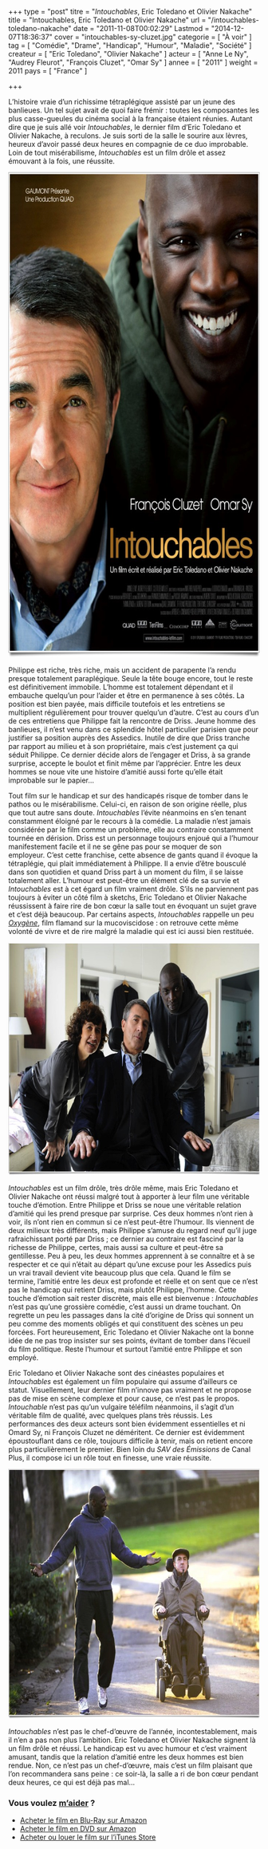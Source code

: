 +++
type = "post"
titre = "<em>Intouchables</em>, Eric Toledano et Olivier Nakache"
title = "Intouchables, Eric Toledano et Olivier Nakache"
url = "/intouchables-toledano-nakache"
date = "2011-11-08T00:02:29"
Lastmod = "2014-12-07T18:36:37"
cover = "intouchables-sy-cluzet.jpg"
categorie = [ "À voir" ]
tag = [ "Comédie", "Drame", "Handicap", "Humour", "Maladie", "Société" ]
createur = [ "Eric Toledano", "Olivier Nakache" ]
acteur = [ "Anne Le Ny", "Audrey Fleurot", "François Cluzet", "Omar Sy" ]
annee = [ "2011" ]
weight = 2011
pays = [ "France" ]

+++

<p>L&rsquo;histoire vraie d&rsquo;un richissime tétraplégique assisté par un jeune des banlieues. Un tel sujet avait de quoi faire frémir : toutes les composantes les plus casse-gueules du cinéma social à la française étaient réunies. Autant dire que je suis allé voir <em>Intouchables</em>, le dernier film d&rsquo;Eric Toledano et Olivier Nakache, à reculons. Je suis sorti de la salle le sourire aux lèvres, heureux d&rsquo;avoir passé deux heures en compagnie de ce duo improbable. Loin de tout misérabilisme, <em>Intouchables</em> est un film drôle et assez émouvant à la fois, une réussite.</p>
<a href="http://www.allocine.fr/film/fichefilm_gen_cfilm=182745.html"><img class="aligncenter" style="border-style: initial; border-color: initial; border-width: 0px;" src="intouchables-toledano-nakache.jpg" alt="Intouchables toledano nakache" width="690" height="973" border="0" /></a>
<p>Philippe est riche, très riche, mais un accident de parapente l&rsquo;a rendu presque totalement paraplégique. Seule la tête bouge encore, tout le reste est définitivement immobile. L&rsquo;homme est totalement dépendant et il embauche quelqu&rsquo;un pour l&rsquo;aider et être en permanence à ses côtés. La position est bien payée, mais difficile toutefois et les entretiens se multiplient régulièrement pour trouver quelqu&rsquo;un d&rsquo;autre. C&rsquo;est au cours d&rsquo;un de ces entretiens que Philippe fait la rencontre de Driss. Jeune homme des banlieues, il n&rsquo;est venu dans ce splendide hôtel particulier parisien que pour justifier sa position auprès des Assedics. Inutile de dire que Driss tranche par rapport au milieu et à son propriétaire, mais c&rsquo;est justement ça qui séduit Philippe. Ce dernier décide alors de l&rsquo;engager et Driss, à sa grande surprise, accepte le boulot et finit même par l&rsquo;apprécier. Entre les deux hommes se noue vite une histoire d&rsquo;amitié aussi forte qu&rsquo;elle était improbable sur le papier…</p>
<p>Tout film sur le handicap et sur des handicapés risque de tomber dans le pathos ou le misérabilisme. Celui-ci, en raison de son origine réelle, plus que tout autre sans doute. <em>Intouchables</em> l&rsquo;évite néanmoins en s&rsquo;en tenant constamment éloigné par le recours à la comédie. La maladie n&rsquo;est jamais considérée par le film comme un problème, elle au contraire constamment tournée en dérision. Driss est un personnage toujours enjoué qui a l&rsquo;humour manifestement facile et il ne se gêne pas pour se moquer de son employeur. C&rsquo;est cette franchise, cette absence de gants quand il évoque la tétraplégie, qui plait immédiatement à Philippe. Il a envie d&rsquo;être bousculé dans son quotidien et quand Driss part à un moment du film, il se laisse totalement aller. L&rsquo;humour est peut-être un élément clé de sa survie et <em>Intouchables</em> est à cet égard un film vraiment drôle. S&rsquo;ils ne parviennent pas toujours à éviter un côté film à sketchs, Eric Toledano et Olivier Nakache réussissent à faire rire de bon cœur la salle tout en évoquant un sujet grave et c&rsquo;est déjà beaucoup. Par certains aspects, <em>Intouchables</em> rappelle un peu <em><a href="http://voiretmanger.fr/2010/12/14/oxygene-van-nuffel/">Oxygène</a></em>, film flamand sur la mucoviscidose : on retrouve cette même volonté de vivre et de rire malgré la maladie qui est ici aussi bien restituée.</p>
<img class="aligncenter" style="border-style: initial; border-color: initial; border-width: 0px;" src="sy-cluzet-intouchables.jpg" alt="Sy cluzet intouchables" width="690" height="467" border="0" />
<p><em>Intouchables</em> est un film drôle, très drôle même, mais Eric Toledano et Olivier Nakache ont réussi malgré tout à apporter à leur film une véritable touche d&rsquo;émotion. Entre Philippe et Driss se noue une véritable relation d&rsquo;amitié qui les prend presque par surprise. Ces deux hommes n&rsquo;ont rien à voir, ils n&rsquo;ont rien en commun si ce n&rsquo;est peut-être l&rsquo;humour. Ils viennent de deux milieux très différents, mais Philippe s&rsquo;amuse du regard neuf qu&rsquo;il juge rafraichissant porté par Driss ; ce dernier au contraire est fasciné par la richesse de Philippe, certes, mais aussi sa culture et peut-être sa gentillesse. Peu à peu, les deux hommes apprennent à se connaître et à se respecter et ce qui n&rsquo;était au départ qu&rsquo;une excuse pour les Assedics puis un vrai travail devient vite beaucoup plus que cela. Quand le film se termine, l&rsquo;amitié entre les deux est profonde et réelle et on sent que ce n&rsquo;est pas le handicap qui retient Driss, mais plutôt Philippe, l&rsquo;homme. Cette touche d&rsquo;émotion sait rester discrète, mais elle est bienvenue : <em>Intouchables</em> n&rsquo;est pas qu&rsquo;une grossière comédie, c&rsquo;est aussi un drame touchant. On regrette un peu les passages dans la cité d&rsquo;origine de Driss qui sonnent un peu comme des moments obligés et qui constituent des scènes un peu forcées. Fort heureusement, Eric Toledano et Olivier Nakache ont la bonne idée de ne pas trop insister sur ses points, évitant de tomber dans l&rsquo;écueil du film politique. Reste l&rsquo;humour et surtout l&rsquo;amitié entre Philippe et son employé.</p>
<p>Eric Toledano et Olivier Nakache sont des cinéastes populaires et <em>Intouchables</em> est également un film populaire qui assume d&rsquo;ailleurs ce statut. Visuellement, leur dernier film n&rsquo;innove pas vraiment et ne propose pas de mise en scène complexe et pour cause, ce n&rsquo;est pas le propos. <em>Intouchable</em> n&rsquo;est pas qu&rsquo;un vulgaire téléfilm néanmoins, il s&rsquo;agit d&rsquo;un véritable film de qualité, avec quelques plans très réussis. Les performances des deux acteurs sont bien évidemment essentielles et ni Omard Sy, ni François Cluzet ne déméritent. Ce dernier est évidemment époustouflant dans ce rôle, toujours difficile à tenir, mais on retient encore plus particulièrement le premier. Bien loin du <em>SAV des Émissions</em> de Canal Plus, il compose ici un rôle tout en finesse, une vraie réussite.</p>
<img class="aligncenter" style="border-style: initial; border-color: initial; border-width: 0px;" src="nakache-toledano-intouchables.jpg" alt="Nakache toledano intouchables" width="690" height="501" border="0" />
<p><em>Intouchables</em> n&rsquo;est pas le chef-d&rsquo;œuvre de l&rsquo;année, incontestablement, mais il n&rsquo;en a pas non plus l&rsquo;ambition. Eric Toledano et Olivier Nakache signent là un film drôle et réussi. Le handicap est vu avec humour et c&rsquo;est vraiment amusant, tandis que la relation d&rsquo;amitié entre les deux hommes est bien rendue. Non, ce n&rsquo;est pas un chef-d&rsquo;œuvre, mais c&rsquo;est un film plaisant que l&rsquo;on recommandera sans peine : ce soir-là, la salle a ri de bon cœur pendant deux heures, ce qui est déjà pas mal…</p>
<div class="amazon">
<h3>Vous voulez <a href="http://voiretmanger.fr/soutien/">m&rsquo;aider</a> ?</h3>
<ul>
<li><a href="http://www.amazon.fr/gp/product/B0064JV4RY/ref=as_li_ss_tl?ie=UTF8&amp;tag=leblogdenic07-21&amp;linkCode=as2&amp;camp=1642&amp;creative=19458&amp;creativeASIN=B0064JV4RY">Acheter le film en Blu-Ray sur Amazon</a></li>
<li><a href="http://www.amazon.fr/gp/product/B0064JV4LU/ref=as_li_ss_tl?ie=UTF8&amp;tag=leblogdenic07-21&amp;linkCode=as2&amp;camp=1642&amp;creative=19458&amp;creativeASIN=B0064JV4LU">Acheter le film en DVD sur Amazon</a></li>
<li><a href="https://itunes.apple.com/fr/movie/intouchables/id494842667">Acheter ou louer le film sur l&rsquo;iTunes Store</a></li>
</ul>
</div>


